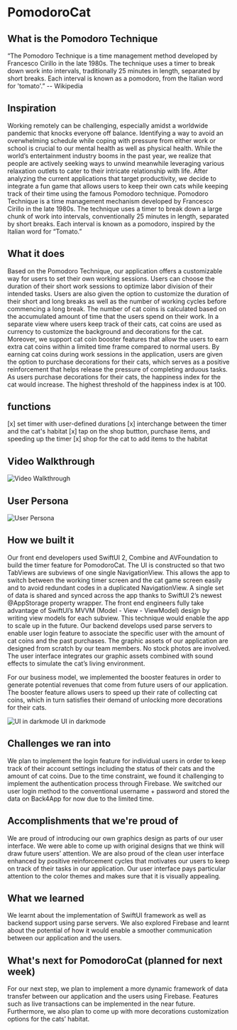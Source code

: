 # PomodoroCat
## What is the Pomodoro Technique
“The Pomodoro Technique is a time management method developed by Francesco Cirillo in the late 1980s. The technique uses a timer to break down work into intervals, traditionally 25 minutes in length, separated by short breaks. Each interval is known as a pomodoro, from the Italian word for 'tomato'.” -- Wikipedia


## Inspiration
Working remotely can be challenging, especially amidst a worldwide pandemic that knocks everyone off balance. Identifying a way to avoid an overwhelming schedule while coping with pressure from either work or school is crucial to our mental health as well as physical health. While the world’s entertainment industry booms in the past year, we realize that people are actively seeking ways to unwind meanwhile leveraging various relaxation outlets to cater to their intricate relationship with life. After analyzing the current applications that target productivity, we decide to integrate a fun game that allows users to keep their own cats while keeping track of their time using the famous Pomodoro technique. Pomodoro Technique is a time management mechanism developed by Francesco Cirillo in the late 1980s. The technique uses a timer to break down a large chunk of work into intervals, conventionally 25 minutes in length, separated by short breaks. Each interval is known as a pomodoro, inspired by the Italian word for “Tomato.”

## What it does
Based on the Pomodoro Technique, our application offers a customizable way for users to set their own working sessions. Users can choose the duration of their short work sessions to optimize labor division of their intended tasks. Users are also given the option to customize the duration of their short and long breaks as well as the number of working cycles before commencing a long break. The number of cat coins is calculated based on the accumulated amount of time that the users spend on their work. In a separate view where users keep track of their cats, cat coins are used as currency to customize the background and decorations for the cat. Moreover, we support cat coin booster features that allow the users to earn extra cat coins within a limited time frame compared to normal users. By earning cat coins during work sessions in the application, users are given the option to purchase decorations for their cats, which serves as a positive reinforcement that helps release the pressure of completing arduous tasks. As users purchase decorations for their cats, the happiness index for the cat would increase. The highest threshold of the happiness index is at 100. 

## functions
[x] set timer with user-defined durations
[x] interchange between the timer and the cat's habitat
[x] tap on the shop buttton, purchase items, and speeding up the timer
[x] shop for the cat to add items to the habitat

## Video Walkthrough
<img src='https://i.imgur.com/bIaYyMT.gif' title='Video Walkthrough' width='' alt='Video Walkthrough' />

## User Persona
![User Persona](https://i.imgur.com/LWCEWvZ.png)

## How we built it
Our front end developers used SwiftUI 2, Combine and AVFoundation to build the timer feature for PomodoroCat. The UI is constructed so that two TabViews are subviews of one single NavigationView. This allows the app to switch between the working timer screen and the cat game screen easily and to avoid redundant codes in a duplicated NavigationView. A single set of data is shared and synced across the app thanks to SwiftUI 2’s newest @AppStorage property wrapper. The front end engineers fully take advantage of SwiftUI’s MVVM (Model - View - ViewModel) design by writing view models for each subview. This technique would enable the app to scale up in the future. Our backend develops used parse servers to enable user login feature to associate the specific user with the amount of cat coins and the past purchases. The graphic assets of our application are designed from scratch by our team members. No stock photos are involved. The user interface integrates our graphic assets combined with sound effects to simulate the cat’s living environment. 

For our business model, we implemented the booster features in order to generate potential revenues that come from future users of our application. The booster feature allows users to speed up their rate of collecting cat coins, which in turn satisfies their demand of unlocking more decorations for their cats.

![UI in darkmode](https://i.imgur.com/duTurMp.png)
UI in darkmode
## Challenges we ran into
We plan to implement the login feature for individual users in order to keep track of their account settings including the status of their cats and the amount of cat coins. Due to the time constraint, we found it challenging to implement the authentication process through Firebase. We switched our user login method to the conventional username + password and stored the data on Back4App for now due to the limited time.

## Accomplishments that we're proud of
We are proud of introducing our own graphics design as parts of our user interface. We were able to come up with original designs that we think will draw future users’ attention. We are also proud of the clean user interface enhanced by positive reinforcement cycles that motivates our users to keep on track of their tasks in our application. Our user interface pays particular attention to the color themes and makes sure that it is visually appealing.

## What we learned
We learnt about the implementation of SwiftUI framework as well as backend support using parse servers. We also explored Firebase and learnt about the potential of how it would enable a smoother communication between our application and the users. 

## What's next for PomodoroCat (planned for next week)
For our next step, we plan to implement a more dynamic framework of data transfer between our application and the users using Firebase. Features such as live transactions can be implemented in the near future. Furthermore, we also plan to come up with more decorations customization options for the cats’ habitat. 

